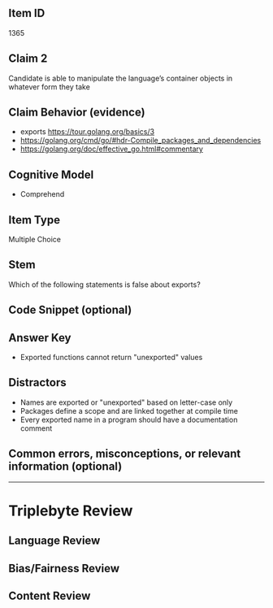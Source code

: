 ## Item ID
1365

## Claim 2

Candidate is able to manipulate the language’s container objects in whatever form they take

## Claim Behavior (evidence)

- exports https://tour.golang.org/basics/3
- https://golang.org/cmd/go/#hdr-Compile_packages_and_dependencies
- https://golang.org/doc/effective_go.html#commentary

## Cognitive Model

- Comprehend

## Item Type

Multiple Choice

## Stem

Which of the following statements is false about exports?

## Code Snippet (optional)

## Answer Key

- Exported functions cannot return "unexported" values

## Distractors

- Names are exported or "unexported" based on letter-case only
- Packages define a scope and are linked together at compile time
- Every exported name in a program should have a documentation comment

## Common errors, misconceptions, or relevant information (optional)

---

# Triplebyte Review

## Language Review

## Bias/Fairness Review

## Content Review
